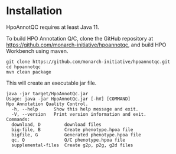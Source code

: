 
# Installation

HpoAnnotQC requires at least Java 11.

To build HPO Annotation Q/C, clone the GitHub repository at
https://github.com/monarch-initiative/hpoannotqc, and build HPO Workbench using maven. 

``` shell
git clone https://github.com/monarch-initiative/hpoannotqc.git
cd hpoannotqc
mvn clean package
```

This will create an executable jar file.  

``` shell
java -jar target/HpoAnnotQc.jar
Usage: java -jar HpoAnnotQc.jar [-hV] [COMMAND]
Hpo Annotation Quality Control.
  -h, --help      Show this help message and exit.
  -V, --version   Print version information and exit.
Commands:
  download, D         download files
  big-file, B         Create phenotype.hpoa file
  bigfile, G          Generated phenotype.hpoa file
  qc, Q               Q/C phenotype.hpoa file
  supplemental-files  Create g2p, p2g, g2d files
```

